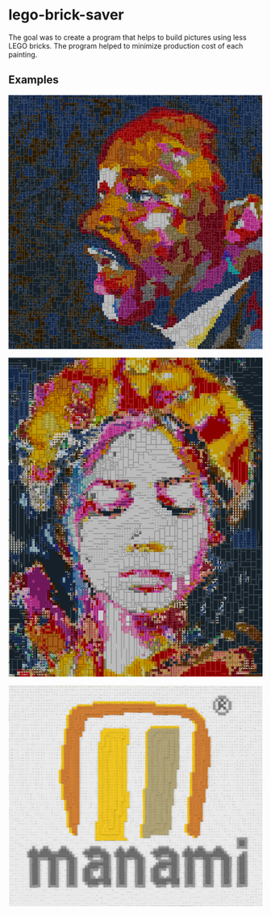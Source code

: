 # lego-brick-saver

The goal was to create a program that helps to build pictures using less LEGO bricks. The program helped to minimize production cost of each painting.

## Examples

![Example1](img/work-lego-1.png)

![Example2](img/work-lego-2.png)

![Example3](img/work-lego-3.png)
